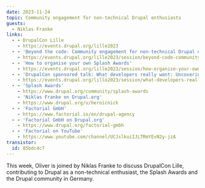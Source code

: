 ```yaml
---
date: 2023-11-24
topic: Community engagement for non-technical Drupal enthusiasts
guests:
  - Niklas Franke
links:
  - - DrupalCon Lille
    - https://events.drupal.org/lille2023
  - - 'Beyond the code: Community engagement for non-technical Drupal enthusiasts'
    - https://events.drupal.org/lille2023/session/beyond-code-community-engagement-non-technical-drupal-enthusiasts
  - - 'How to organise your own Splash Awards' 
    - https://events.drupal.org/lille2023/session/how-organise-your-own-splash-awards
  - - 'DrupalCon sponsored talk: What developers really want: Uncovering the essential work benefits for software developers (sponsored by Factorial)'
    - https://events.drupal.org/lille2023/session/what-developers-really-want-uncovering-essential-work-benefits-software
  - - 'Splash Awards'
    - https://www.drupal.org/community/splash-awards
    - 'Niklas Franke on Drupal.org' 
    - https://www.drupal.org/u/heroicnick
  - - 'Factorial GmbH'
    - https://www.factorial.io/en/drupal-agency
  - - 'Factorial GmbH on Drupal.org'
    - https://www.drupal.org/factorial-gmbh
  - - 'Factorial on YouTube'
    - https://www.youtube.com/channel/UCJslkuiIJLTRmYEvN2y-jzA
transistor:
  id: 85bdc4c7
---
```


This week, Oliver is joined by Niklas Franke to discuss DrupalCon Lille, contributing to Drupal as a non-technical enthusiast, the Splash Awards and the Drupal community in Germany. 

